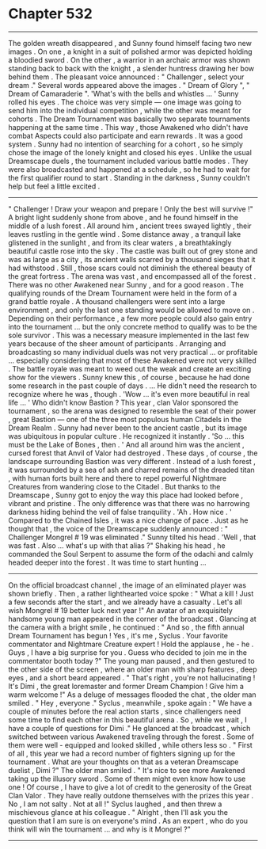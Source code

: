 
# Chapter 532


---

The golden wreath disappeared , and Sunny found himself facing two new images . On one , a knight in a suit of polished armor was depicted holding a bloodied sword . On the other , a warrior in an archaic armor was shown standing back to back with the knight , a slender huntress drawing her bow behind them .
The pleasant voice announced :
" Challenger , select your dream ."
Several words appeared above the images .
" Dream of Glory ", " Dream of Camaraderie ".
'What's with the bells and whistles … '
Sunny rolled his eyes .
The choice was very simple — one image was going to send him into the individual competition , while the other was meant for cohorts .
The Dream Tournament was basically two separate tournaments happening at the same time . This way , those Awakened who didn't have combat Aspects could also participate and earn rewards . It was a good system .
Sunny had no intention of searching for a cohort , so he simply chose the image of the lonely knight and closed his eyes .
Unlike the usual Dreamscape duels , the tournament included various battle modes . They were also broadcasted and happened at a schedule , so he had to wait for the first qualifier round to start .
Standing in the darkness , Sunny couldn't help but feel a little excited .
***
" Challenger ! Draw your weapon and prepare ! Only the best will survive !"
A bright light suddenly shone from above , and he found himself in the middle of a lush forest . All around him , ancient trees swayed lightly , their leaves rustling in the gentle wind .
Some distance away , a tranquil lake glistened in the sunlight , and from its clear waters , a breathtakingly beautiful castle rose into the sky . The castle was built out of grey stone and was as large as a city , its ancient walls scarred by a thousand sieges that it had withstood . Still , those scars could not diminish the ethereal beauty of the great fortress .
The arena was vast , and encompassed all of the forest . There was no other Awakened near Sunny , and for a good reason .
The qualifying rounds of the Dream Tournament were held in the form of a grand battle royale . A thousand challengers were sent into a large environment , and only the last one standing would be allowed to move on .
Depending on their performance , a few more people could also gain entry into the tournament … but the only concrete method to qualify was to be the sole survivor . This was a necessary measure implemented in the last few years because of the sheer amount of participants .
Arranging and broadcasting so many individual duels was not very practical … or profitable … especially considering that most of these Awakened were not very skilled . The battle royale was meant to weed out the weak and create an exciting show for the viewers .
Sunny knew this , of course , because he had done some research in the past couple of days .
… He didn't need the research to recognize where he was , though .
'Wow … it's even more beautiful in real life … '
Who didn't know Bastion ?
This year , clan Valor sponsored the tournament , so the arena was designed to resemble the seat of their power , great Bastion — one of the three most populous human Citadels in the Dream Realm .
Sunny had never been to the ancient castle , but its image was ubiquitous in popular culture . He recognized it instantly .
'So … this must be the Lake of Bones , then . '
And all around him was the ancient , cursed forest that Anvil of Valor had destroyed .
These days , of course , the landscape surrounding Bastion was very different . Instead of a lush forest , it was surrounded by a sea of ash and charred remains of the dreaded titan , with human forts built here and there to repel powerful Nightmare Creatures from wandering close to the Citadel .
But thanks to the Dreamscape , Sunny got to enjoy the way this place had looked before , vibrant and pristine . The only difference was that there was no harrowing darkness hiding behind the veil of false tranquility .
'Ah . How nice . '
Compared to the Chained Isles , it was a nice change of pace .
Just as he thought that , the voice of the Dreamscape suddenly announced :
" Challenger Mongrel # 19 was eliminated ."
Sunny tilted his head .
'Well , that was fast . Also … what's up with that alias ?"
Shaking his head , he commanded the Soul Serpent to assume the form of the odachi and calmly headed deeper into the forest .
It was time to start hunting ...
***
On the official broadcast channel , the image of an eliminated player was shown briefly . Then , a rather lighthearted voice spoke :
" What a kill ! Just a few seconds after the start , and we already have a casualty . Let's all wish Mongrel # 19 better luck next year !"
An avatar of an exquisitely handsome young man appeared in the corner of the broadcast . Glancing at the camera with a bright smile , he continued :
" And so , the fifth annual Dream Tournament has begun ! Yes , it's me , Syclus . Your favorite commentator and Nightmare Creature expert ! Hold the applause , he - he . Guys , I have a big surprise for you . Guess who decided to join me in the commentator booth today ?"
The young man paused , and then gestured to the other side of the screen , where an older man with sharp features , deep eyes , and a short beard appeared .
" That's right , you're not hallucinating ! It's Dimi , the great loremaster and former Dream Champion ! Give him a warm welcome !"
As a deluge of messages flooded the chat , the older man smiled .
" Hey , everyone ."
Syclus , meanwhile , spoke again :
" We have a couple of minutes before the real action starts , since challengers need some time to find each other in this beautiful arena . So , while we wait , I have a couple of questions for Dimi ."
He glanced at the broadcast , which switched between various Awakened traveling through the forest . Some of them were well - equipped and looked skilled , while others less so .
" First of all , this year we had a record number of fighters signing up for the tournament . What are your thoughts on that as a veteran Dreamscape duelist , Dimi ?"
The older man smiled .
" It's nice to see more Awakened taking up the illusory sword . Some of them might even know how to use one ! Of course , I have to give a lot of credit to the generosity of the Great Clan Valor . They have really outdone themselves with the prizes this year . No , I am not salty . Not at all !"
Syclus laughed , and then threw a mischievous glance at his colleague .
" Alright , then I'll ask you the question that I am sure is on everyone's mind . As an expert , who do you think will win the tournament ... and why is it Mongrel ?"

---

